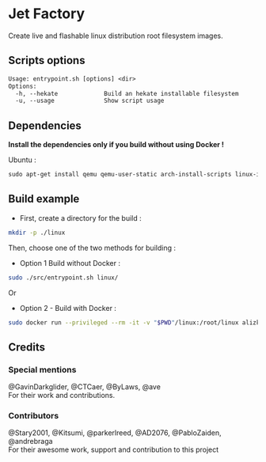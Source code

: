 # Jet Factory

Create live and flashable linux distribution root filesystem images.

## Scripts options

```txt
Usage: entrypoint.sh [options] <dir>
Options:
  -h, --hekate             Build an hekate installable filesystem
  -u, --usage              Show script usage
```

## Dependencies

**Install the dependencies only if you build without using Docker !**

Ubuntu :

```txt
sudo apt-get install qemu qemu-user-static arch-install-scripts linux-image-generic libguestfs-tools wget p7zip-full xz-utils
```

## Build example

- First, create a directory for the build :

```sh
mkdir -p ./linux
```

Then, choose one of the two methods for building :

- Option 1 Build without Docker :

```sh
sudo ./src/entrypoint.sh linux/
```

Or

- Option 2 - Build with Docker :

```sh
sudo docker run --privileged --rm -it -v "$PWD"/linux:/root/linux alizkan/jet-factory:latest
```

## Credits

### Special mentions

@GavinDarkglider, @CTCaer, @ByLaws, @ave \
For their work and contributions.

### Contributors

@Stary2001, @Kitsumi, @parkerlreed, @AD2076, @PabloZaiden, @andrebraga \
For their awesome work, support and contribution to this project

